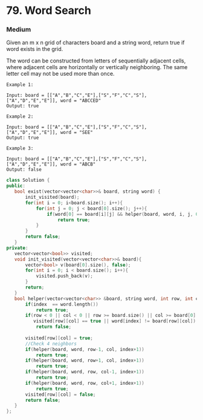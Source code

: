 # 79. Word Search
### Medium

Given an m x n grid of characters board and a string word, return true if word exists in the grid.

The word can be constructed from letters of sequentially adjacent cells, where adjacent cells are horizontally or vertically neighboring. The same letter cell may not be used more than once.

    Example 1:

    Input: board = [["A","B","C","E"],["S","F","C","S"],["A","D","E","E"]], word = "ABCCED"
    Output: true

    Example 2:

    Input: board = [["A","B","C","E"],["S","F","C","S"],["A","D","E","E"]], word = "SEE"
    Output: true

    Example 3:

    Input: board = [["A","B","C","E"],["S","F","C","S"],["A","D","E","E"]], word = "ABCB"
    Output: false

 ```cpp
class Solution {
public:
    bool exist(vector<vector<char>>& board, string word) {
        init_visited(board);
        for(int i = 0; i<board.size(); i++){
            for(int j = 0; j < board[0].size(); j++){
                if(word[0] == board[i][j] && helper(board, word, i, j, 0))
                    return true;
            }
        }
        return false;
    }
private:
    vector<vector<bool>> visited;
    void init_visited(vector<vector<char>>& board){
        vector<bool> v(board[0].size(), false);
        for(int i = 0; i < board.size(); i++){
            visited.push_back(v);
        }
        return;
    }
    bool helper(vector<vector<char>> &board, string word, int row, int col, int index){
        if(index  == word.length())
            return true;
        if(row < 0 || col < 0 || row >= board.size() || col >= board[0].size() || 
           visited[row][col] == true || word[index] != board[row][col])
            return false;
        
        visited[row][col] = true;
        //Check 4 neighbors
        if(helper(board, word, row-1, col, index+1))
            return true;
        if(helper(board, word, row+1, col, index+1))
            return true;
        if(helper(board, word, row, col-1, index+1))
            return true;
        if(helper(board, word, row, col+1, index+1))
            return true;
        visited[row][col] = false;
        return false;
    }
};
 ```